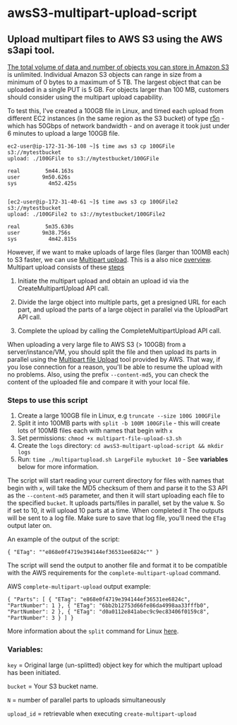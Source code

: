 # awsS3-multipart-upload-script
## Upload multipart files to AWS S3 using the AWS s3api tool.

[The total volume of data and number of objects you can store in Amazon S3](https://aws.amazon.com/s3/faqs/) is unlimited. Individual Amazon S3 objects can range in size from a minimum of 0 bytes to a maximum of 5 TB. The largest object that can be uploaded in a single PUT is 5 GB. For objects larger than 100 MB, customers should consider using the multipart upload capability.

To test this, I've created a 100GB file in Linux, and timed each upload from different EC2 instances (in the same region as the S3 bucket) of type [r5n](https://aws.amazon.com/ec2/instance-types/r5) - which has 50Gbps of network bandwidth - and on average it took just under 6 minutes to upload a large 100GB file.

```
ec2-user@ip-172-31-36-108 ~]$ time aws s3 cp 100GFile s3://mytestbucket
upload: ./100GFile to s3://mytestbucket/100GFile
 
real        5m44.163s
user       9m50.626s
sys          4m52.425s
 
 
[ec2-user@ip-172-31-40-61 ~]$ time aws s3 cp 100GFile2 s3://mytestbucket
upload: ./100GFile2 to s3://mytestbucket/100GFile2
 
real        5m35.630s
user       9m38.756s
sys          4m42.815s

```

However, if we want to make uploads of large files (larger than 100MB each) to S3 faster, we can use [Multipart upload](https://docs.aws.amazon.com/AmazonS3/latest/userguide/mpuoverview.html). This is a also nice [overview](https://www.linkedin.com/pulse/aws-s3-multipart-upload-using-cli-ravindra-singh/). Multipart upload consists of these [steps](https://aws.amazon.com/blogs/compute/uploading-large-objects-to-amazon-s3-using-multipart-upload-and-transfer-acceleration/)

1.    Initiate the multipart upload and obtain an upload id via the CreateMultipartUpload API call.

2.    Divide the large object into multiple parts, get a presigned URL for each part, and upload the parts of a large object in parallel via the UploadPart API call.

3.    Complete the upload by calling the CompleteMultipartUpload API call.
 

When uploading a very large file to AWS S3 (> 100GB) from a server/instance/VM, you should split the file and then upload its parts in parallel using the [Multipart file Upload](https://docs.aws.amazon.com/cli/latest/reference/s3api/upload-part.html) tool provided by AWS. That way, if you lose connection for a reason, you'll be able to resume the upload with no problems. Also, using the prefix `--content-md5`, you can check the content of the uploaded file and compare it with your local file.

### Steps to use this script

1. Create a large 100GB file in Linux, e.g `truncate --size 100G 100GFile`
2. Split it into 100MB parts with `split -b 100M 100GFile` - this will create lots of 100MB files each with names that begin with `x`
3. Set permissions: `chmod +x multipart-file-upload-s3.sh`
4. Create the `logs` directory: `cd awsS3-multipart-upload-script && mkdir logs`
5. Run: `time ./multipartupload.sh LargeFile mybucket 10` - See **variables** below for more information.
   
The script will start reading your current directory for files with names that begin with `x`, will take the MD5 checksum of them and parse it to the S3 API as the `--content-md5` parameter, and then it will start uploading each file to the specified `bucket`.
It uploads parts/files in parallel, set by the value `N`. So if set to 10, it will upload 10 parts at a time. 
When completed it
The outputs will be sent to a log file.
Make sure to save that log file, you'll need the `ETag` output later on.

An example of the output of the script:

<code>{
    "ETag": "\"e868e0f4719e394144ef36531ee6824c\""
}</code>

The script will send the output to another file and format it to be compatible with the AWS requirements for the `complete-multipart-upload` command.

AWS `complete-multipart-upload` output example:

<code>{
  "Parts": [
    {
      "ETag": "e868e0f4719e394144ef36531ee6824c",
      "PartNumber": 1
    },
    {
      "ETag": "6bb2b12753d66fe86da4998aa33fffb0",
      "PartNumber": 2
    },
    {
      "ETag": "d0a0112e841abec9c9ec83406f0159c8",
      "PartNumber": 3
    }
  ]
}</code>

More information about the `split` command for Linux [here](https://www.linuxtechi.com/split-command-examples-for-linux-unix/).

### **Variables:**

`key` = Original large (un-splitted) object key for which the multipart upload has been initiated.

`bucket` = Your S3 bucket name.

`N` = number of parallel parts to uploads simultaneously

`upload_id` = retrievable when executing `create-multipart-upload`




